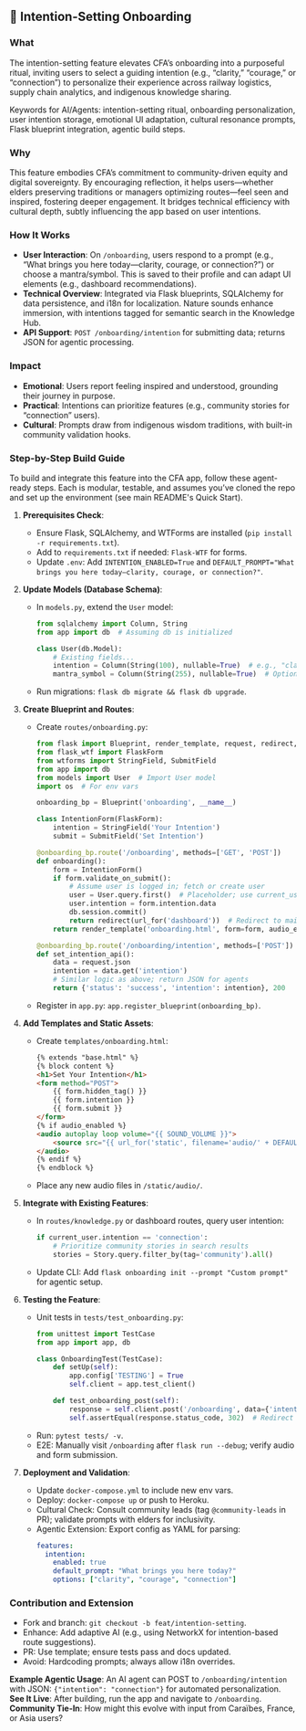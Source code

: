 ## 🌱 Intention-Setting Onboarding

### What
The intention-setting feature elevates CFA’s onboarding into a purposeful ritual, inviting users to select a guiding intention (e.g., “clarity,” “courage,” or “connection”) to personalize their experience across railway logistics, supply chain analytics, and indigenous knowledge sharing.

Keywords for AI/Agents: intention-setting ritual, onboarding personalization, user intention storage, emotional UI adaptation, cultural resonance prompts, Flask blueprint integration, agentic build steps.

### Why
This feature embodies CFA’s commitment to community-driven equity and digital sovereignty. By encouraging reflection, it helps users—whether elders preserving traditions or managers optimizing routes—feel seen and inspired, fostering deeper engagement. It bridges technical efficiency with cultural depth, subtly influencing the app based on user intentions.

### How It Works
- **User Interaction**: On `/onboarding`, users respond to a prompt (e.g., “What brings you here today—clarity, courage, or connection?”) or choose a mantra/symbol. This is saved to their profile and can adapt UI elements (e.g., dashboard recommendations).
- **Technical Overview**: Integrated via Flask blueprints, SQLAlchemy for data persistence, and i18n for localization. Nature sounds enhance immersion, with intentions tagged for semantic search in the Knowledge Hub.
- **API Support**: `POST /onboarding/intention` for submitting data; returns JSON for agentic processing.

### Impact
- **Emotional**: Users report feeling inspired and understood, grounding their journey in purpose.
- **Practical**: Intentions can prioritize features (e.g., community stories for “connection” users).
- **Cultural**: Prompts draw from indigenous wisdom traditions, with built-in community validation hooks.

### Step-by-Step Build Guide
To build and integrate this feature into the CFA app, follow these agent-ready steps. Each is modular, testable, and assumes you’ve cloned the repo and set up the environment (see main README's Quick Start).

1. **Prerequisites Check**:
   - Ensure Flask, SQLAlchemy, and WTForms are installed (`pip install -r requirements.txt`).
   - Add to `requirements.txt` if needed: `Flask-WTF` for forms.
   - Update `.env`: Add `INTENTION_ENABLED=True` and `DEFAULT_PROMPT="What brings you here today—clarity, courage, or connection?"`.

2. **Update Models (Database Schema)**:
   - In `models.py`, extend the `User` model:
     ```python
     from sqlalchemy import Column, String
     from app import db  # Assuming db is initialized

     class User(db.Model):
         # Existing fields...
         intention = Column(String(100), nullable=True)  # e.g., "clarity"
         mantra_symbol = Column(String(255), nullable=True)  # Optional symbol or mantra
     ```
   - Run migrations: `flask db migrate && flask db upgrade`.

3. **Create Blueprint and Routes**:
   - Create `routes/onboarding.py`:
     ```python
     from flask import Blueprint, render_template, request, redirect, url_for
     from flask_wtf import FlaskForm
     from wtforms import StringField, SubmitField
     from app import db
     from models import User  # Import User model
     import os  # For env vars

     onboarding_bp = Blueprint('onboarding', __name__)

     class IntentionForm(FlaskForm):
         intention = StringField('Your Intention')
         submit = SubmitField('Set Intention')

     @onboarding_bp.route('/onboarding', methods=['GET', 'POST'])
     def onboarding():
         form = IntentionForm()
         if form.validate_on_submit():
             # Assume user is logged in; fetch or create user
             user = User.query.first()  # Placeholder; use current_user in production
             user.intention = form.intention.data
             db.session.commit()
             return redirect(url_for('dashboard'))  # Redirect to main app
         return render_template('onboarding.html', form=form, audio_enabled=os.getenv('AUDIO_ENABLED', True))

     @onboarding_bp.route('/onboarding/intention', methods=['POST'])
     def set_intention_api():
         data = request.json
         intention = data.get('intention')
         # Similar logic as above; return JSON for agents
         return {'status': 'success', 'intention': intention}, 200
     ```
   - Register in `app.py`: `app.register_blueprint(onboarding_bp)`.

4. **Add Templates and Static Assets**:
   - Create `templates/onboarding.html`:
     ```html
     {% extends "base.html" %}
     {% block content %}
     <h1>Set Your Intention</h1>
     <form method="POST">
         {{ form.hidden_tag() }}
         {{ form.intention }}
         {{ form.submit }}
     </form>
     {% if audio_enabled %}
     <audio autoplay loop volume="{{ SOUND_VOLUME }}">
         <source src="{{ url_for('static', filename='audio/' + DEFAULT_SOUND) }}" type="audio/mpeg">
     </audio>
     {% endif %}
     {% endblock %}
     ```
   - Place any new audio files in `/static/audio/`.

5. **Integrate with Existing Features**:
   - In `routes/knowledge.py` or dashboard routes, query user intention:
     ```python
     if current_user.intention == 'connection':
         # Prioritize community stories in search results
         stories = Story.query.filter_by(tag='community').all()
     ```
   - Update CLI: Add `flask onboarding init --prompt "Custom prompt"` for agentic setup.

6. **Testing the Feature**:
   - Unit tests in `tests/test_onboarding.py`:
     ```python
     from unittest import TestCase
     from app import app, db

     class OnboardingTest(TestCase):
         def setUp(self):
             app.config['TESTING'] = True
             self.client = app.test_client()

         def test_onboarding_post(self):
             response = self.client.post('/onboarding', data={'intention': 'clarity'})
             self.assertEqual(response.status_code, 302)  # Redirect
     ```
   - Run: `pytest tests/ -v`.
   - E2E: Manually visit `/onboarding` after `flask run --debug`; verify audio and form submission.

7. **Deployment and Validation**:
   - Update `docker-compose.yml` to include new env vars.
   - Deploy: `docker-compose up` or push to Heroku.
   - Cultural Check: Consult community leads (tag `@community-leads` in PR); validate prompts with elders for inclusivity.
   - Agentic Extension: Export config as YAML for parsing:
     ```yaml
     features:
       intention:
         enabled: true
         default_prompt: "What brings you here today?"
         options: ["clarity", "courage", "connection"]
     ```

### Contribution and Extension
- Fork and branch: `git checkout -b feat/intention-setting`.
- Enhance: Add adaptive AI (e.g., using NetworkX for intention-based route suggestions).
- PR: Use template; ensure tests pass and docs updated.
- Avoid: Hardcoding prompts; always allow i18n overrides.

**Example Agentic Usage**: An AI agent can POST to `/onboarding/intention` with JSON: `{"intention": "connection"}` for automated personalization.  
**See It Live**: After building, run the app and navigate to `/onboarding`.  
**Community Tie-In**: How might this evolve with input from Caraïbes, France, or Asia users?
